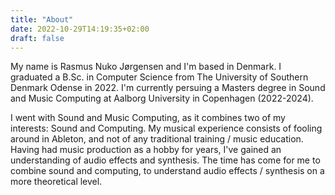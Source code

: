 ```yaml
---
title: "About"
date: 2022-10-29T14:19:35+02:00
draft: false
---
```


My name is Rasmus Nuko Jørgensen and I'm based in Denmark.
I graduated a B.Sc. in Computer Science from The University of Southern Denmark Odense in 2022.
I'm currently persuing a Masters degree in Sound and Music Computing at Aalborg University in Copenhagen (2022-2024).

I went with Sound and Music Computing, as it combines two of my interests: Sound and Computing.
My musical experience consists of fooling around in Ableton, and not of any traditional training / music education.
Having had music production as a hobby for years, I've gained an understanding of audio effects and synthesis.
The time has come for me to combine sound and computing, to understand audio effects / synthesis on a more theoretical level.


